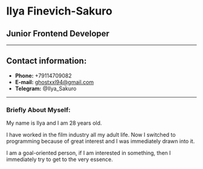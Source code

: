 # Ilya Finevich-Sakuro
## Junior Frontend Developer
--------------------------
## Contact information:
* **Phone:** +79114709082
* **E-mail:** ghostxxl94@gmail.com
* **Telegram:** @Ilya_Sakuro
---------------------------

### Briefly About Myself:

My name is Ilya and I am 28 years old.


I have worked in the film industry all my adult life. Now I switched to programming because of great interest and I was immediately drawn into it. 

I am a goal-oriented person, if I am interested in something, then I immediately try to get to the very essence.